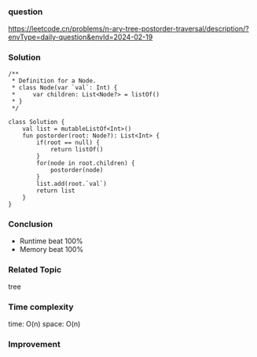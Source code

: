 ### question
https://leetcode.cn/problems/n-ary-tree-postorder-traversal/description/?envType=daily-question&envId=2024-02-19

### Solution
```
/**
 * Definition for a Node.
 * class Node(var `val`: Int) {
 *     var children: List<Node?> = listOf()
 * }
 */

class Solution {
    val list = mutableListOf<Int>()
    fun postorder(root: Node?): List<Int> {
        if(root == null) {
            return listOf()
        }
        for(node in root.children) {
            postorder(node)
        }
        list.add(root.`val`)
        return list
    }
}
```
### Conclusion
- Runtime beat 100% 
- Memory beat 100%

### Related Topic
tree

### Time complexity
time: O(n)
space: O(n)

### Improvement